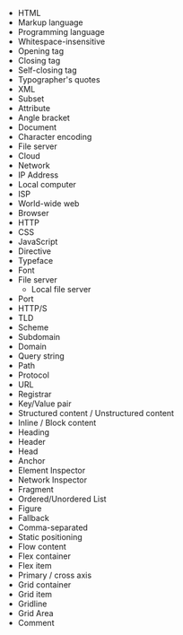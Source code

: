 * HTML
* Markup language
* Programming language
* Whitespace-insensitive
* Opening tag
* Closing tag
* Self-closing tag
* Typographer's quotes
* XML
* Subset
* Attribute
* Angle bracket
* Document
* Character encoding
* File server
* Cloud
* Network
* IP Address
* Local computer
* ISP
* World-wide web
* Browser
* HTTP
* CSS
* JavaScript
* Directive
* Typeface
* Font
* File server
  * Local file server
* Port
* HTTP/S
* TLD
* Scheme
* Subdomain
* Domain
* Query string
* Path
* Protocol
* URL
* Registrar
* Key/Value pair
* Structured content / Unstructured content
* Inline / Block content
* Heading
* Header
* Head
* Anchor
* Element Inspector
* Network Inspector
* Fragment
* Ordered/Unordered List
* Figure
* Fallback
* Comma-separated
* Static positioning
* Flow content
* Flex container
* Flex item
* Primary / cross axis
* Grid container
* Grid item
* Gridline
* Grid Area
* Comment
